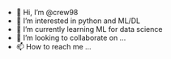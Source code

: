 - 👋 Hi, I’m @crew98
- 👀 I’m interested in python and ML/DL
- 🌱 I’m currently learning ML for data science
- 💞️ I’m looking to collaborate on ...
- 📫 How to reach me ...

<!---
crew98/crew98 is a ✨ special ✨ repository because its `README.md` (this file) appears on your GitHub profile.
You can click the Preview link to take a look at your changes.
--->
